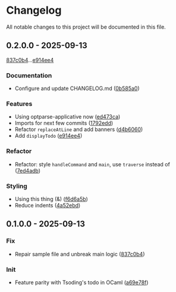 # Changelog

All notable changes to this project will be documented in this file.

## 0.2.0.0 - 2025-09-13

[837c0b4](837c0b40973e31cb5616eef77220289888a79420)...[e914ee4](e914ee411906117d3343fc73f84790e149a7972c)

### Documentation

- Configure and update CHANGELOG.md ([0b585a0](commit/0b585a02db048a6e31d36c93cde1a1f7a3facacd))

### Features

- Using optparse-applicative now ([ed473ca](commit/ed473ca1a79fd02aefcaae56b80e8104059b5dbf))
- Imports for next few commits ([1792edd](commit/1792eddd9d28efce6fd2c2d6d5fa60e00e6819d6))
- Refactor `replaceAtLine` and add banners ([d4b6060](commit/d4b60603a7ccdb00b763953b21ea13393a4b23ba))
- Add `displayTodo` ([e914ee4](commit/e914ee411906117d3343fc73f84790e149a7972c))

### Refactor

- Refactor: style `handleCommand` and `main`, use `traverse` instead of ([7ed4adb](commit/7ed4adbb2c8f312986ebe6b6f04182a351bf6ada))

### Styling

- Using this thing (&) ([f6d6a5b](commit/f6d6a5b43cc1caca53e46cad0dd603ae4f210cf9))
- Reduce indents ([4a52ebd](commit/4a52ebd2a29f540f25da3f4a3148351aa45b71e5))

## 0.1.0.0 - 2025-09-13

### Fix

- Repair sample file and unbreak main logic ([837c0b4](commit/837c0b40973e31cb5616eef77220289888a79420))

### Init

- Feature parity with Tsoding's todo in OCaml ([a69e78f](commit/a69e78fe104f8b595ad04d88c7e46ca7f281c44c))

<!-- generated by git-cliff -->
